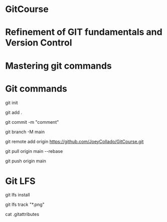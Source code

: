# GitCourse
# Refinement of GIT fundamentals and Version Control
# Mastering git commands

# Git commands
git init

git add .

git commit -m "comment"

git branch -M main

git remote add origin https://github.com/JoeyCollado/GitCourse.git

git pull origin main --rebase

git push origin main

# Git LFS

git lfs install

git lfs track "*.png"

cat .gitattributes
